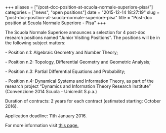 +++
aliases = ["/post-doc-position-at-scuola-normale-superiore-pisa/"]
categories = ["news", "open positions"]
date = "2015-12-14 18:27:19"
slug = "post-doc-position-at-scuola-normale-superiore-pisa"
title = "Post-doc position at Scuola Normale Superiore - Pisa"
+++
<div canvas-width="375.25999999999993">

The Scuola Normale Superiore announces a selection for 4 post-doc
research positions named “Junior Visiting Positions”. The positions will
be in the following subject matters:

</div>

<div>

\- Position n.1: Algebraic Geometry and Number Theory;

</div>

<div>

\- Position n.2: Topology, Differential Geometry and Geometric Analysis;

</div>

<div canvas-width="479.54000000000013">

\- Position n.3: Partial Differential Equations and Probability;

</div>

<div canvas-width="132.2">

\- Position n.4: Dynamical Systems and Information Theory, as part of
the research project “Dynamics and Information Theory Research
Institute” (Convenzione 2014 Scuola - Unicredit S.p.a.)

</div>

<div canvas-width="132.2">

</div>

<div canvas-width="132.2">

</div>

<div canvas-width="132.2">

<div canvas-width="10">

Duration of contracts: 2 years for each contract (estimated starting:
October 2016).

</div>

<div canvas-width="10">

</div>

</div>

<div canvas-width="10">

<div canvas-width="167.04">

</div>

<div>

Application deadline: 11th January 2016.

</div>

</div>

<div>

</div>

<div>

</div>

<div>

For more information visit [this
page.](http://www.sns.it/bando/assegni-di-ricerca-denominati-%E2%80%9Cjunior-visiting-position%E2%80%9D-quattro-giovani-studiosi-lo-svolgimento-di-attivit%C3%A0-di-ricerca-nel)

</div>

<div>

</div>
